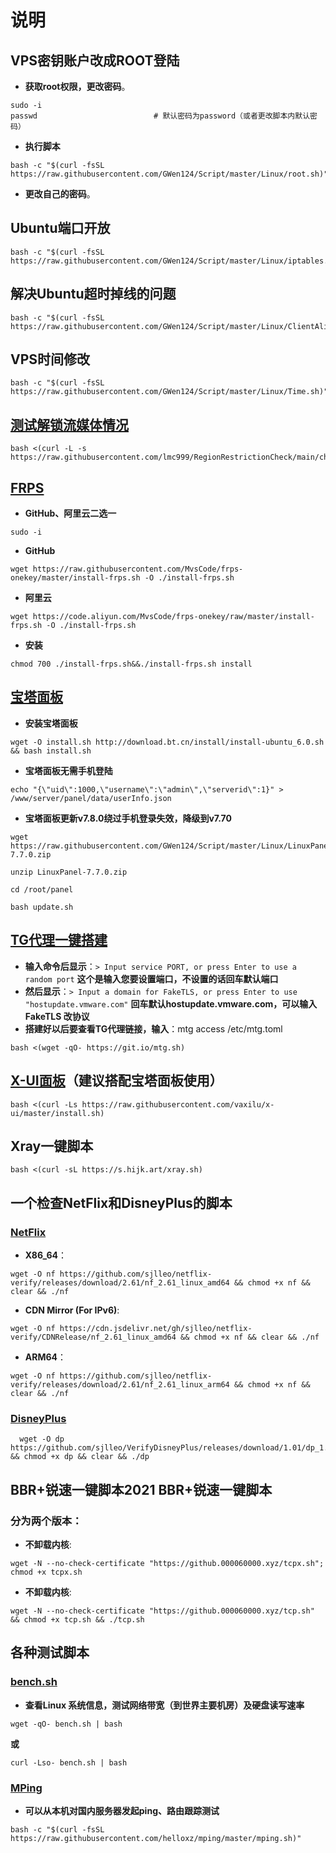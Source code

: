 # 说明

## VPS密钥账户改成ROOT登陆
- **获取root权限，更改密码**。
```shell
sudo -i
passwd							# 默认密码为password（或者更改脚本内默认密码）
```
- **执行脚本**
```shell
bash -c "$(curl -fsSL https://raw.githubusercontent.com/GWen124/Script/master/Linux/root.sh)"
```
- **更改自己的密码**。


## Ubuntu端口开放 
```shell
bash -c "$(curl -fsSL https://raw.githubusercontent.com/GWen124/Script/master/Linux/iptables.sh)"
```

## 解决Ubuntu超时掉线的问题 
```shell
bash -c "$(curl -fsSL https://raw.githubusercontent.com/GWen124/Script/master/Linux/ClientAliveInterval.sh)"
```

## VPS时间修改
```shell
bash -c "$(curl -fsSL https://raw.githubusercontent.com/GWen124/Script/master/Linux/Time.sh)"
```

## [测试解锁流媒体情况](https://github.com/lmc999/RegionRestrictionCheck)
```shell
bash <(curl -L -s https://raw.githubusercontent.com/lmc999/RegionRestrictionCheck/main/check.sh)
```

## [FRPS](https://github.com/MvsCode/frps-onekey)
- **GitHub、阿里云二选一**
```shell
sudo -i
```
- **GitHub**
```shell
wget https://raw.githubusercontent.com/MvsCode/frps-onekey/master/install-frps.sh -O ./install-frps.sh
```
- **阿里云**
```shell
wget https://code.aliyun.com/MvsCode/frps-onekey/raw/master/install-frps.sh -O ./install-frps.sh
```
- **安装**
```shell
chmod 700 ./install-frps.sh&&./install-frps.sh install
```

## [宝塔面板](https://github.com/aaPanel/BaoTa)
- **安装宝塔面板**
```shell
wget -O install.sh http://download.bt.cn/install/install-ubuntu_6.0.sh && bash install.sh
```
- **宝塔面板无需手机登陆**
```shell
echo "{\"uid\":1000,\"username\":\"admin\",\"serverid\":1}" > /www/server/panel/data/userInfo.json
```
- **宝塔面板更新v7.8.0绕过手机登录失效，降级到v7.70**
```shell
wget https://raw.githubusercontent.com/GWen124/Script/master/Linux/LinuxPanel-7.7.0.zip
```
```shell
unzip LinuxPanel-7.7.0.zip
```
```shell
cd /root/panel
```
```shell
bash update.sh
```

## [TG代理一键搭建](https://github.com/cutelua/mtg-dist)
- **输入命令后显示**：`> Input service PORT, or press Enter to use a random port` **这个是输入您要设置端口，不设置的话回车默认端口**
- **然后显示**：`> Input a domain for FakeTLS, or press Enter to use "hostupdate.vmware.com"` **回车默认hostupdate.vmware.com，可以输入 FakeTLS 改协议**
- **搭建好以后要查看TG代理链接，输入**：mtg access /etc/mtg.toml
```shell
bash <(wget -qO- https://git.io/mtg.sh)
```

## [X-UI面板](https://github.com/vaxilu/x-ui)（建议搭配宝塔面板使用）
```shell
bash <(curl -Ls https://raw.githubusercontent.com/vaxilu/x-ui/master/install.sh)
```
## Xray一键脚本
```shell
bash <(curl -sL https://s.hijk.art/xray.sh)
```

## 一个检查NetFlix和DisneyPlus的脚本
### [NetFlix](https://github.com/sjlleo/netflix-verify)
- **X86_64**：
```shell
wget -O nf https://github.com/sjlleo/netflix-verify/releases/download/2.61/nf_2.61_linux_amd64 && chmod +x nf && clear && ./nf
```
- **CDN Mirror (For IPv6)**:
```shell
wget -O nf https://cdn.jsdelivr.net/gh/sjlleo/netflix-verify/CDNRelease/nf_2.61_linux_amd64 && chmod +x nf && clear && ./nf
```
- **ARM64**：
```shell
wget -O nf https://github.com/sjlleo/netflix-verify/releases/download/2.61/nf_2.61_linux_arm64 && chmod +x nf && clear && ./nf
```
### [DisneyPlus](https://github.com/sjlleo/VerifyDisneyPlus)
```shell
  wget -O dp https://github.com/sjlleo/VerifyDisneyPlus/releases/download/1.01/dp_1.01_linux_amd64 && chmod +x dp && clear && ./dp
```

## BBR+锐速一键脚本2021 BBR+锐速一键脚本
### 分为两个版本：
- **不卸载内核**:
```shell
wget -N --no-check-certificate "https://github.000060000.xyz/tcpx.sh"; chmod +x tcpx.sh
```
- **不卸载内核**:
```shell
wget -N --no-check-certificate "https://github.000060000.xyz/tcp.sh" && chmod +x tcp.sh && ./tcp.sh
```

## 各种测试脚本
### [bench.sh](https://github.com/teddysun/across)
- **查看Linux 系统信息，测试网络带宽（到世界主要机房）及硬盘读写速率**
```shell
wget -qO- bench.sh | bash
```
**或**
```shell
curl -Lso- bench.sh | bash
```
### [MPing](https://github.com/helloxz/mping)
- **可以从本机对国内服务器发起ping、路由跟踪测试**
```shell
bash -c "$(curl -fsSL https://raw.githubusercontent.com/helloxz/mping/master/mping.sh)"
```